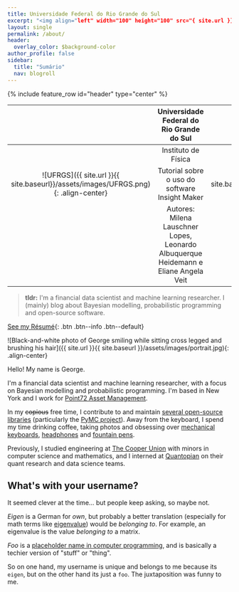 ```yaml
---
title: Universidade Federal do Rio Grande do Sul
excerpt: "<img align="left" width="100" height="100" src="{ site.url }}{{ site.baseurl}}/assets/images/UFRGS.png>Instituto de Física |<br /> Tutorial sobre o uso do software Insight Maker| <br /><br /> Autores: Milena Lauschner Lopes, Leonardo Albuquerque Heidemann e Eliane Angela Veit"
layout: single
permalink: /about/
header:
  overlay_color: $background-color
author_profile: false
sidebar:
  title: "Sumário"
  nav: blogroll
---
```

{% include feature_row id="header" type="center" %}

|                	|  Universidade Federal do Rio Grande do Sul |                	|
|:----:           |                  :----:	                   |      :-----:   	|
|   	|  Instituto de Física 	|   	|
|![UFRGS]({{ site.url }}{{ site.baseurl}}/assets/images/UFRGS.png){: .align-center}|Tutorial sobre o uso do software Insight Maker|![IF]({{ site.url }}{{ site.baseurl}}/assets/images/IF.png){: .align-center}|
|   	|   Autores: Milena Lauschner Lopes, Leonardo Albuquerque Heidemann e Eliane Angela Veit	|   	|

> **tldr:** I'm a financial data scientist and machine learning researcher. I
> (mainly) blog about Bayesian modelling, probabilistic programming and
> open-source software.

[<i class="fas fa-file-pdf"></i> See my
Résumé](https://ln2.sync.com/dl/37ab0c9b0/pu7bvjv3-9gv6sjie-ggmayp6u-jy8jr59r){:
.btn .btn--info .btn--default}

![Black-and-white photo of George smiling while sitting cross legged and
brushing his hair]({{ site.url }}{{ site.baseurl
}}/assets/images/portrait.jpg){: .align-center}

Hello! My name is George.

I'm a financial data scientist and machine learning researcher, with a focus on
Bayesian modelling and probabilistic programming. I'm based in New York and I
work for [Point72 Asset Management](http://point72.com).

In my ~~copious~~ free time, I contribute to and maintain [several open-source
libraries](https://eigenfoo.xyz/work/#software) (particularly the [PyMC
project](https://github.com/pymc-devs)). Away from the keyboard, I spend my time
drinking coffee, taking photos and obsessing over [mechanical
keyboards](https://www.reddit.com/r/MechanicalKeyboards/),
[headphones](https://www.reddit.com/r/headphones/) and [fountain
pens](https://www.reddit.com/r/fountainpens/).

Previously, I studied engineering at [The Cooper
Union](http://cooper.edu/welcome) with minors in computer science and
mathematics, and I interned at [Quantopian](https://www.quantopian.com/) on
their quant research and data science teams.

## What's with your username?

It seemed clever at the time... but people keep asking, so maybe not.

_Eigen_ is a German for _own_, but probably a better translation (especially for
math terms like
[eigenvalue](https://en.wikipedia.org/wiki/Eigenvalues_and_eigenvectors)) would
be _belonging to_. For example, an eigenvalue is the value _belonging to_ a
matrix.

_Foo_ is a [placeholder name in computer
programming](https://en.wikipedia.org/wiki/Foobar), and is basically a techier
version of "stuff" or "thing".

So on one hand, my username is unique and belongs to me because its `eigen`, but
on the other hand its just a `foo`. The juxtaposition was funny to me.
